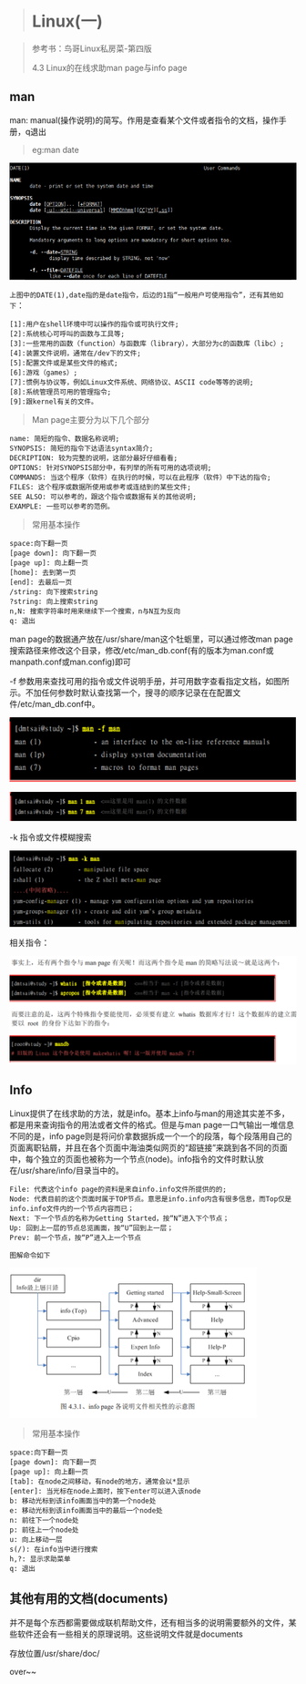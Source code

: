 > # Linux(一)

> 参考书：鸟哥Linux私房菜-第四版
>
> 4.3 Linux的在线求助man page与info page

## man

man: manual(操作说明)的简写。作用是查看某个文件或者指令的文档，操作手册，q退出

> eg:man date

![man_page](./man_page.jpg)

`上图中的DATE(1),date指的是date指令，后边的1指“一般用户可使用指令”，还有其他如下`：

```properties
[1]:用户在shell环境中可以操作的指令或可执行文件;
[2]:系统核心可呼叫的函数与工具等;
[3]:一些常用的函数（function）与函数库（library），大部分为c的函数库（libc）;
[4]:装置文件说明，通常在/dev下的文件;
[5]:配置文件或是某些文件的格式;
[6]:游戏（games）;
[7]:惯例与协议等，例如Linux文件系统、网络协议、ASCII code等等的说明;
[8]:系统管理员可用的管理指令;
[9]:跟kernel有关的文件。
```

> Man page主要分为以下几个部分

```properties
name: 简短的指令、数据名称说明;
SYNOPSIS: 简短的指令下达语法syntax简介;
DECRIPTION: 较为完整的说明，这部分最好仔细看看;
OPTIONS: 针对SYNOPSIS部分中，有列举的所有可用的选项说明;
COMMANDS: 当这个程序（软件）在执行的时候，可以在此程序（软件）中下达的指令;
FILES: 这个程序或数据所使用或参考或连结到的某些文件;
SEE ALSO: 可以参考的，跟这个指令或数据有关的其他说明;
EXAMPLE: 一些可以参考的范例。
```

> 常用基本操作

```properties
space:向下翻一页
[page down]: 向下翻一页
[page up]: 向上翻一页
[home]: 去到第一页
[end]: 去最后一页
/string: 向下搜索string
?string: 向上搜索string
n,N: 搜索字符串时用来继续下一个搜索，n与N互为反向
q: 退出
```

man page的数据通产放在/usr/share/man这个牡蛎里，可以通过修改man page搜索路径来修改这个目录，修改/etc/man_db.conf(有的版本为man.conf或manpath.conf或man.config)即可

-f 参数用来查找可用的指令或文件说明手册，并可用数字查看指定文档，如图所示。不加任何参数时默认查找第一个，搜寻的顺序记录在在配置文件/etc/man_db.conf中。

![man_param_f.jpg](./man_param_f.jpg)

![man_num.jpg](./man_num.jpg)

-k 指令或文件模糊搜索

![man_param_k.jpg](./man_param_k.jpg)

相关指令：

![man_xiangguan.jpg](./man_xiangguan.jpg)

## Info

Linux提供了在线求助的方法，就是info。基本上info与man的用途其实差不多，都是用来查询指令的用法或者文件的格式。但是与man page一口气输出一堆信息不同的是，info page则是将问价拿数据拆成一个一个的段落，每个段落用自己的页面离职钻屑，并且在各个页面中海油类似网页的“超链接”来跳到各不同的页面中，每个独立的页面也被称为一个节点(node)。info指令的文件时默认放在/usr/share/info/目录当中的。

```properties
File: 代表这个info page的资料是来自info.info文件所提供的的;
Node: 代表目前的这个页面时属于TOP节点。意思是info.info内含有很多信息，而Top仅是info.info文件内的一个节点内容而已；
Next: 下一个节点的名称为Getting Started，按“N”进入下个节点；
Up: 回到上一层的节点总览画面，按“U”回到上一层；
Prev: 前一个节点，按“P”进入上一个节点
```

`图解命令如下`

![info_pic.jpg](./info_pic.jpg)

> 常用基本操作

```properties
space:向下翻一页
[page down]: 向下翻一页
[page up]: 向上翻一页
[tab]: 在node之间移动，有node的地方，通常会以*显示
[enter]: 当光标在node上面时，按下enter可以进入该node
b: 移动光标到该info画面当中的第一个node处
e: 移动光标到该info画面当中的最后一个node处
n: 前往下一个node处
p: 前往上一个node处
u: 向上移动一层
s(/): 在info当中进行搜索
h,?: 显示求助菜单
q: 退出
```

## 其他有用的文档(documents)

并不是每个东西都需要做成联机帮助文件，还有相当多的说明需要额外的文件，某些软件还会有一些相关的原理说明。这些说明文件就是documents

存放位置/usr/share/doc/

over~~

